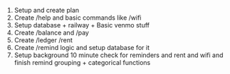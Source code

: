 1. Setup and create plan
2. Create /help and basic commands like /wifi
3. Setup database + railway + Basic venmo stuff
4. Create /balance and /pay
5. Create /ledger /rent
6. Create /remind logic and setup database for it
7. Setup background 10 minute check for reminders and rent and wifi and finish remind grouping + categorical functions
